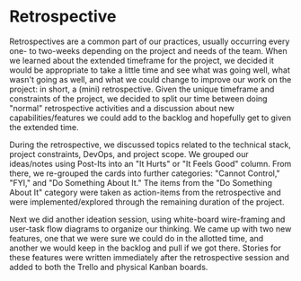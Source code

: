Retrospective
=============

Retrospectives are a common part of our practices, usually occurring every one- to two-weeks depending on the project and needs of the team. When we learned about the extended timeframe for the project, we decided it would be appropriate to take a little time and see what was going well, what wasn't going as well, and what we could change to improve our work on the project: in short, a (mini) retrospective. Given the unique timeframe and constraints of the project, we decided to split our time between doing "normal" retrospective activities and a discussion about new capabilities/features we could add to the backlog and hopefully get to given the extended time. 

During the retrospective, we discussed topics related to the technical stack, project constraints, DevOps, and project scope. We grouped our ideas/notes using Post-Its into an "It Hurts" or "It Feels Good" column. From there, we re-grouped the cards into further categories: "Cannot Control," "FYI," and "Do Something About It." The items from the "Do Something About It" category were taken as action-items from the retrospective and were implemented/explored through the remaining duration of the project.

Next we did another ideation session, using white-board wire-framing and user-task flow diagrams to organize our thinking. We came up with two new features, one that we were sure we could do in the allotted time, and another we would keep in the backlog and pull if we got there. Stories for these features were written immediately after the retrospective session and added to both the Trello and physical Kanban boards.